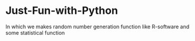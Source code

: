 # Just-Fun-with-Python
In which we makes random number generation function like R-software and some statistical function  
